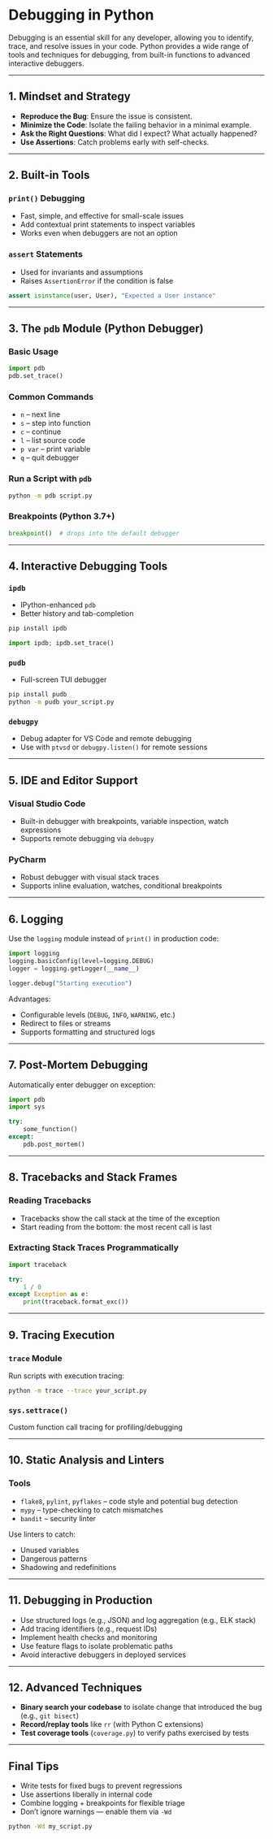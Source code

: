 # Debugging in Python

Debugging is an essential skill for any developer, allowing you to identify, trace, and resolve issues in your code. Python provides a wide range of tools and techniques for debugging, from built-in functions to advanced interactive debuggers.

---

## 1. Mindset and Strategy

* **Reproduce the Bug**: Ensure the issue is consistent.
* **Minimize the Code**: Isolate the failing behavior in a minimal example.
* **Ask the Right Questions**: What did I expect? What actually happened?
* **Use Assertions**: Catch problems early with self-checks.

---

## 2. Built-in Tools

### `print()` Debugging

* Fast, simple, and effective for small-scale issues
* Add contextual print statements to inspect variables
* Works even when debuggers are not an option

### `assert` Statements

* Used for invariants and assumptions
* Raises `AssertionError` if the condition is false

```python
assert isinstance(user, User), "Expected a User instance"
```

---

## 3. The `pdb` Module (Python Debugger)

### Basic Usage

```python
import pdb
pdb.set_trace()
```

### Common Commands

* `n` – next line
* `s` – step into function
* `c` – continue
* `l` – list source code
* `p var` – print variable
* `q` – quit debugger

### Run a Script with `pdb`

```bash
python -m pdb script.py
```

### Breakpoints (Python 3.7+)

```python
breakpoint()  # drops into the default debugger
```

---

## 4. Interactive Debugging Tools

### `ipdb`

* IPython-enhanced `pdb`
* Better history and tab-completion

```bash
pip install ipdb
```

```python
import ipdb; ipdb.set_trace()
```

### `pudb`

* Full-screen TUI debugger

```bash
pip install pudb
python -m pudb your_script.py
```

### `debugpy`

* Debug adapter for VS Code and remote debugging
* Use with `ptvsd` or `debugpy.listen()` for remote sessions

---

## 5. IDE and Editor Support

### Visual Studio Code

* Built-in debugger with breakpoints, variable inspection, watch expressions
* Supports remote debugging via `debugpy`

### PyCharm

* Robust debugger with visual stack traces
* Supports inline evaluation, watches, conditional breakpoints

---

## 6. Logging

Use the `logging` module instead of `print()` in production code:

```python
import logging
logging.basicConfig(level=logging.DEBUG)
logger = logging.getLogger(__name__)

logger.debug("Starting execution")
```

Advantages:

* Configurable levels (`DEBUG`, `INFO`, `WARNING`, etc.)
* Redirect to files or streams
* Supports formatting and structured logs

---

## 7. Post-Mortem Debugging

Automatically enter debugger on exception:

```python
import pdb
import sys

try:
    some_function()
except:
    pdb.post_mortem()
```

---

## 8. Tracebacks and Stack Frames

### Reading Tracebacks

* Tracebacks show the call stack at the time of the exception
* Start reading from the bottom: the most recent call is last

### Extracting Stack Traces Programmatically

```python
import traceback

try:
    1 / 0
except Exception as e:
    print(traceback.format_exc())
```

---

## 9. Tracing Execution

### `trace` Module

Run scripts with execution tracing:

```bash
python -m trace --trace your_script.py
```

### `sys.settrace()`

Custom function call tracing for profiling/debugging

---

## 10. Static Analysis and Linters

### Tools

* `flake8`, `pylint`, `pyflakes` – code style and potential bug detection
* `mypy` – type-checking to catch mismatches
* `bandit` – security linter

Use linters to catch:

* Unused variables
* Dangerous patterns
* Shadowing and redefinitions

---

## 11. Debugging in Production

* Use structured logs (e.g., JSON) and log aggregation (e.g., ELK stack)
* Add tracing identifiers (e.g., request IDs)
* Implement health checks and monitoring
* Use feature flags to isolate problematic paths
* Avoid interactive debuggers in deployed services

---

## 12. Advanced Techniques

* **Binary search your codebase** to isolate change that introduced the bug (e.g., `git bisect`)
* **Record/replay tools** like `rr` (with Python C extensions)
* **Test coverage tools** (`coverage.py`) to verify paths exercised by tests

---

## Final Tips

* Write tests for fixed bugs to prevent regressions
* Use assertions liberally in internal code
* Combine logging + breakpoints for flexible triage
* Don’t ignore warnings — enable them via `-Wd`

```bash
python -Wd my_script.py
```

